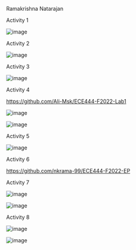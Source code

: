 Ramakrishna Natarajan

Activity 1

![image](https://user-images.githubusercontent.com/55057578/190285520-f01440e0-7070-4f25-9584-f8a92b6adff1.png)


Activity 2

![image](https://user-images.githubusercontent.com/55057578/190286204-ff4b2cfb-c8f6-4ffa-809d-d07551d499a3.png)


Activity 3

![image](https://user-images.githubusercontent.com/55057578/190287484-b0bf73fa-7017-4c5e-9aef-12c3a4dc44d7.png)


Activity 4

https://github.com/Ali-Msk/ECE444-F2022-Lab1

![image](https://user-images.githubusercontent.com/55057578/190883518-602f38dd-b390-4b84-8d04-84135cdf07e0.png)

![image](https://user-images.githubusercontent.com/55057578/190883527-856af503-e508-4dc2-847b-7debd2d24de1.png)


Activity 5

![image](https://user-images.githubusercontent.com/55057578/190308055-5452d829-507e-4635-be50-72f1693551fb.png)


Activity 6

https://github.com/nkrama-99/ECE444-F2022-EP


Activity 7

![image](https://user-images.githubusercontent.com/55057578/190298370-6c482e98-731b-445f-9ce0-15eae34fdd41.png)

![image](https://user-images.githubusercontent.com/55057578/190298425-19f13504-545d-40c7-8d65-a8b824ba269d.png)


Activity 8

![image](https://user-images.githubusercontent.com/55057578/190300231-e306a2b6-73a0-4de4-b27b-fe86800c15df.png)

![image](https://user-images.githubusercontent.com/55057578/190300270-da188b56-38a9-4567-a0ab-a9dc27f23245.png)

